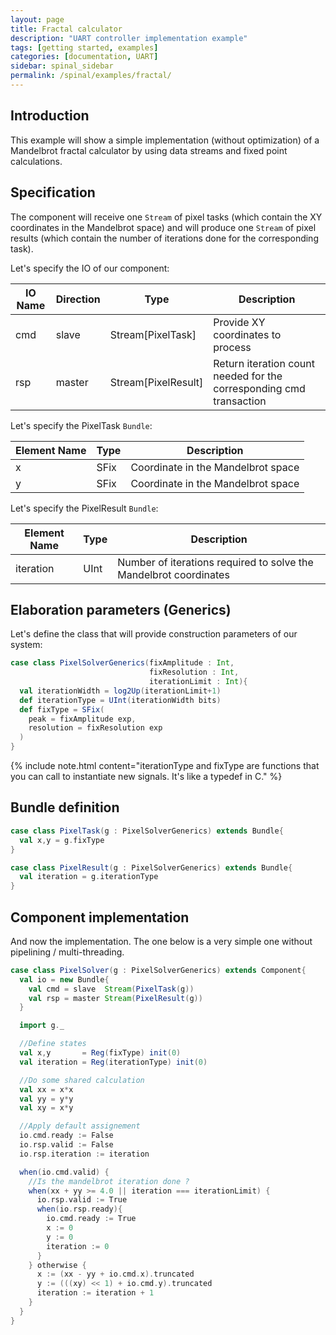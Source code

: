 ```yaml
---
layout: page
title: Fractal calculator
description: "UART controller implementation example"
tags: [getting started, examples]
categories: [documentation, UART]
sidebar: spinal_sidebar
permalink: /spinal/examples/fractal/
---
```


## Introduction
This example will show a simple implementation (without optimization) of a Mandelbrot fractal calculator by using data streams and fixed point calculations.

## Specification
The component will receive one `Stream` of pixel tasks (which contain the XY coordinates in the Mandelbrot space) and will produce one `Stream` of pixel results (which contain the number of iterations done for the corresponding task).

Let's specify the IO of our component:

| IO Name | Direction | Type | Description |
| ------- | ---- |  --- | --- |
| cmd | slave | Stream[PixelTask]  | Provide XY coordinates to process |
| rsp | master | Stream[PixelResult]  | Return iteration count needed for the corresponding cmd transaction |

Let's specify the PixelTask `Bundle`:

| Element Name | Type | Description |
| ------- | ---- |  --- |
| x | SFix | Coordinate in the Mandelbrot space |
| y | SFix | Coordinate in the Mandelbrot space |


Let's specify the PixelResult `Bundle`:

| Element Name | Type | Description |
| ------- | ---- |  --- |
| iteration | UInt | Number of iterations required to solve the Mandelbrot coordinates |

## Elaboration parameters (Generics)
Let's define the class that will provide construction parameters of our system:

```scala
case class PixelSolverGenerics(fixAmplitude : Int,
                               fixResolution : Int,
                               iterationLimit : Int){
  val iterationWidth = log2Up(iterationLimit+1)
  def iterationType = UInt(iterationWidth bits)
  def fixType = SFix(
    peak = fixAmplitude exp,
    resolution = fixResolution exp
  )
}
```

{% include note.html content="iterationType and fixType are functions that you can call to instantiate new signals. It's like a typedef in C." %}

## Bundle definition

```scala
case class PixelTask(g : PixelSolverGenerics) extends Bundle{
  val x,y = g.fixType
}

case class PixelResult(g : PixelSolverGenerics) extends Bundle{
  val iteration = g.iterationType
}
```

## Component implementation
And now the implementation. The one below is a very simple one without pipelining / multi-threading.


```scala
case class PixelSolver(g : PixelSolverGenerics) extends Component{
  val io = new Bundle{
    val cmd = slave  Stream(PixelTask(g))
    val rsp = master Stream(PixelResult(g))
  }

  import g._

  //Define states
  val x,y       = Reg(fixType) init(0)
  val iteration = Reg(iterationType) init(0)

  //Do some shared calculation
  val xx = x*x
  val yy = y*y
  val xy = x*y

  //Apply default assignement
  io.cmd.ready := False
  io.rsp.valid := False
  io.rsp.iteration := iteration

  when(io.cmd.valid) {
    //Is the mandelbrot iteration done ?
    when(xx + yy >= 4.0 || iteration === iterationLimit) {
      io.rsp.valid := True
      when(io.rsp.ready){
        io.cmd.ready := True
        x := 0
        y := 0
        iteration := 0
      }
    } otherwise {
      x := (xx - yy + io.cmd.x).truncated
      y := (((xy) << 1) + io.cmd.y).truncated
      iteration := iteration + 1
    }
  }
}
```
